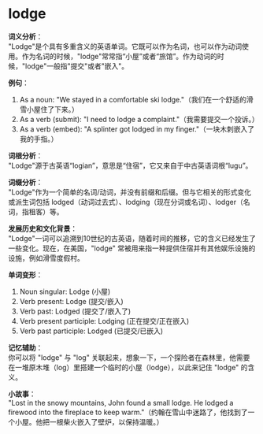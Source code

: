 # lodge

**词义分析**：  
"Lodge"是个具有多重含义的英语单词。它既可以作为名词，也可以作为动词使用。作为名词的时候，"lodge"常常指“小屋”或者“旅馆”。作为动词的时候，"lodge"一般指"提交"或者"嵌入"。

  

**例句**：

  

1.  As a noun: "We stayed in a comfortable ski lodge."（我们在一个舒适的滑雪小屋住了下来。）
2.  As a verb (submit): "I need to lodge a complaint."（我需要提交一个投诉。）
3.  As a verb (embed): "A splinter got lodged in my finger."（一块木刺嵌入了我的手指。）

  

**词根分析**：  
"Lodge"源于古英语“logian”，意思是“住宿”，它又来自于中古英语词根“lugu”。

  

**词缀分析**：  
"Lodge"作为一个简单的名词/动词，并没有前缀和后缀。但与它相关的形式变化或派生词包括 lodged（动词过去式）、lodging（现在分词或名词）、lodger（名词，指租客）等。

  

**发展历史和文化背景**：  
"Lodge"一词可以追溯到10世纪的古英语，随着时间的推移，它的含义已经发生了一些变化。现在，在美国，"lodge" 常被用来指一种提供住宿并有其他娱乐设施的设施，例如滑雪度假村。

  

**单词变形**：

  

1.  Noun singular: Lodge (小屋)
2.  Verb present: Lodge (提交/嵌入)
3.  Verb past: Lodged (提交了/嵌入了)
4.  Verb present participle: Lodging (正在提交/正在嵌入)
5.  Verb past participle: Lodged (已提交/已嵌入)

  

**记忆辅助**：  
你可以将 "lodge" 与 "log" 关联起来，想象一下，一个探险者在森林里，他需要在一堆原木堆（log）里搭建一个临时的小屋（lodge），以此来记住 "lodge" 的含义。

  

**小故事**：  
"Lost in the snowy mountains, John found a small lodge. He lodged a firewood into the fireplace to keep warm."（约翰在雪山中迷路了，他找到了一个小屋。他把一根柴火嵌入了壁炉，以保持温暖。）
